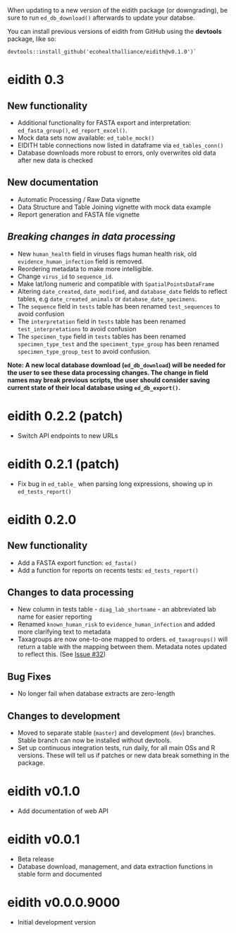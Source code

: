 When updating to a new version of the eidith package (or downgrading), be sure to run
`ed_db_download()` afterwards to update your databse.

You can install previous versions of eidith from GitHub using the **devtools**
package, like so:

```
devtools::install_github('ecohealthalliance/eidith@v0.1.0')`
```
# eidith 0.3

## New functionality

- Additional functionality for FASTA export and interpretation: `ed_fasta_group()`,
  `ed_report_excel()`.
- Mock data sets now available: `ed_table_mock()`
- EIDITH table connections now listed in dataframe via `ed_tables_conn()`
- Database downloads more robust to errors, only overwrites old data after new data is checked

## New documentation

- Automatic Processing / Raw Data vignette
- Data Structure and Table Joining vignette with mock data example
- Report generation and FASTA file vignette

## *Breaking changes in data processing*

- New `human_health` field in viruses flags human health risk, old `evidence_human_infection` field is removed.
- Reordering metadata to make more intelligible.
- Change `virus_id` to `sequence_id`.
- Make lat/long numeric and compatible with `SpatialPointsDataFrame`
- Altering `date_created`, `date_modified`, and `database_date` fields to reflect tables, e.g `date_created_animals` or `database_date_specimens`.
- The `sequence` field in `tests` table has been renamed `test_sequences` to avoid confusion
- The `interpretation` field in `tests` table has been renamed `test_interpretations` to avoid confusion
- The `specimen_type` field in `tests` tables has been renamed `specimen_type_test` and the `speciment_type_group` has been renamed `specimen_type_group_test` to avoid confusion.

__Note: A new local database download (`ed_db_download`) will be needed for the user to see these data processing changes. The change in field names may break previous scripts, the user should consider saving current state of their local database using `ed_db_export()`.__



# eidith 0.2.2 (patch)

- Switch API endpoints to new URLs

# eidith 0.2.1 (patch)

- Fix bug in `ed_table_` when parsing long expressions, showing up in
  `ed_tests_report()`

# eidith 0.2.0

## New functionality

- Add a FASTA export function: `ed_fasta()`
- Add a function for reports on recents tests: `ed_tests_report()`

## Changes to data processing

 - New column in tests table - `diag_lab_shortname` - an abbreviated lab name for easier reporting
 - Renamed `known_human_risk` to `evidence_human_infection` and added more clarifying text to metadata
 - Taxagroups are now one-to-one mapped to orders. `ed_taxagroups()` will return a table with the
   mapping between them.  Metadata notes updated to reflect this. (See [Issue #32](https://github.com/ecohealthalliance/eidith/issues/32))
 
## Bug Fixes

 - No longer fail when database extracts are zero-length
 
## Changes to development

 - Moved to separate stable (`master`) and development (`dev`) branches. Stable
   branch can now be installed without devtools.
 - Set up continuous integration tests, run daily, for all main OSs and R versions. These will tell us if patches
   or new data break something in the package.
 
# eidith v0.1.0

* Add documentation of web API

# eidith v0.0.1

* Beta release
* Database download, management, and data extraction functions in stable
  form and documented

# eidith v0.0.0.9000

* Initial development version


